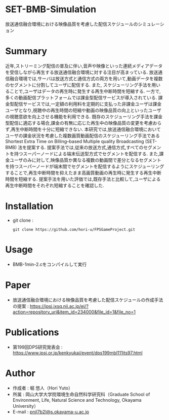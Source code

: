 # SET-BMB-Simulation

放送通信融合環境における映像品質を考慮した配信スケジュールのシミュレーション

# Summary

近年,ストリーミング配信の普及に伴い,音声や映像といった連続メディアデータを受信しながら再生する放送通信融合環境に対する注目が高まっている. 放送通信融合環境では,サーバは放送方式と通信方式の両方を用いて,動画データを複数のセグメントに分割してユーザに配信する.
また, スケジューリング手法を用いることで,ユーザはデータの再生時に発生する再生中断時間を短縮する. 一方で,多くの動画配信プラットフォームでは課金型配信サービスが導入されている.
課金型配信サービスでは,一定額の利用料を定期的に支払った非課金ユーザは課金ユーザとなり,視聴中の再生時間の短縮や動画の映像品質の向上といったユーザの視聴意欲を向上させる機能を利用できる. 
既存のスケジューリング手法を課金型配信に適応する場合,課金の有無に応じた再生中の映像品質の変更を考慮おらず,再生中断時間を十分に短縮できない. 
本研究では,放送通信融合環境においてユーザの課金状況を考慮した複数画質動画配信のスケジューリング手法である Shortest Extra Time on Billing–based Multiple quality Broadcasting (SET-BMB) 法を提案する. 
提案手法では,従来の放送方式,通信方式,すべてのセグメントを持つスーパーノードによる端末伝送型方式でセグメントを配信する.
また,課金ユーザのみに対して,映像品質か異なる複数の動画間で差分となるセグメントを持つスーパーノードが端末間でセグメントを配信するようにスケジューリングすることで,再生中断時間を抑えたまま高画質動画の再生時に発生する再生中断時間を短縮する.
提案手法を用いた評価では,既存手法と比較して,ユーザによる再生中断時間をそれぞれ短縮することを確認した.

# Installation

* git clone :
  ```
  git clone https://github.com/hori-u/FPSGameProject.git
  ```

# Usage

* BMB-1min-2.cをコンパイルして実行

# Paper

* 放送通信融合環境における映像品質を考慮した配信スケジュールの作成手法の提案 : 
https://ipsj.ixsq.nii.ac.jp/ej/?action=repository_uri&item_id=234000&file_id=1&file_no=1

# Publications

* 第199回DPS研究発表会 :
https://www.ipsj.or.jp/kenkyukai/event/dps199mbl111its97.html

# Author

* 作成者 : 堀 悠人（Hori Yuto）
* 所属 : 岡山大学大学院環境生命自然科学研究科（Graduate School of Environment, Life, Natural Science and Technology, Okayama University）
* E-mail : pnjl7b2l@s.okayama-u.ac.jp
